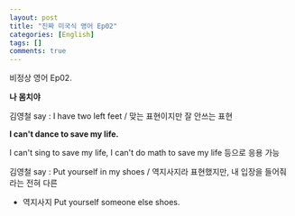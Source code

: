 ```yaml
---
layout: post
title: "진짜 미국식 영어 Ep02"
categories: [English]
tags: []
comments: true
---
```


비정상 영어 Ep02. 

<b> 나 몸치야 </b>

김영철 say : I have two left feet / 맞는 표현이지만 잘 안쓰는 표현

<b>I can't dance to save my life.</b>

I can't sing to save my life, I can't do math to save my life 등으로 응용 가능 

김영철 say : Put yourself in my shoes / 역지사지라 표현했지만, 내 입장을 들어줘라는 전혀 다른 
+ 역지사지 Put yourself someone else shoes. 
